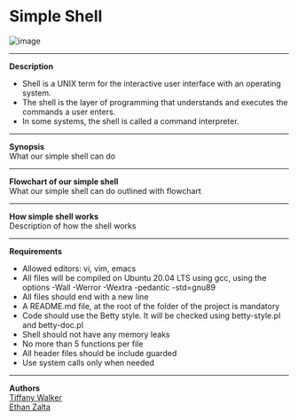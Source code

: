 # Simple Shell

![image](https://github.com/tiffanywalker22/test/assets/121834519/77aefda3-ca99-4e00-bca9-b2f390d9873f)

<hr>

**Description**<br>
<ul style=“list-style-type:square”> 
<li> Shell is a UNIX term for the interactive user interface with an operating system. </li>
<li> The shell is the layer of programming that understands and executes the commands a user enters. </li>
<li> In some systems, the shell is called a command interpreter. </li> </ul> 

<hr>

**Synopsis**<br>
What our simple shell can do

<hr>

**Flowchart of our simple shell**<br>
What our simple shell can do outlined with flowchart
<hr>

**How simple shell works**<br>
Description of how the shell works
<hr>

**Requirements**<br>
<ul style=“list-style-type:square”>
<li> Allowed editors: vi, vim, emacs </li>
<li> All files will be compiled on Ubuntu 20.04 LTS using gcc, using the options -Wall -Werror -Wextra -pedantic -std=gnu89 </li>
<li> All files should end with a new line </li>
<li> A README.md file, at the root of the folder of the project is mandatory </li>
<li> Code should use the Betty style. It will be checked using betty-style.pl and betty-doc.pl </li>
<li> Shell should not have any memory leaks </li>
<li> No more than 5 functions per file </li>
<li> All header files should be include guarded </li>
<li> Use system calls only when needed </li> </ul>

<hr>

**Authors**<br>
<a href="https://github.com/tiffanywalker22">Tiffany Walker</a> <br>
<a href="https://github.com/Zal-atan">Ethan Zalta</a> <br>



